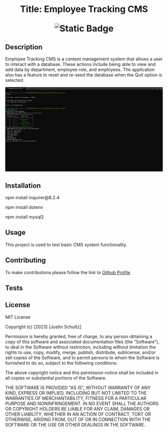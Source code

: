 # <p align="center">Title: Employee Tracking CMS</p> <p align="center">![Static Badge](https://img.shields.io/badge/License-MIT-blue)</p>

## Description
Employee Tracking CMS is a content management system that allows a user to interact with a database. These actions include being able to view and add data by department, employee role, and employees. The application also has a feature to reset and re-seed the database when the Quit option is selected.

![Article Preview](./Assets/content-management-menu.png)
    
## Installation
<p>npm install inquirer@8.2.4</p>
<p>npm install dotenv</p>
<p>npm install mysql2</p>


## Usage
This project is used to test basic CMS system functionality. 
    
## Contributing
To make contributions please follow the link to [Github Profile](https://github.com/justin-schultz37/employee-tracker)
    
## Tests

## License
MIT License

Copyright (c) [2023] [Justin Schultz]

Permission is hereby granted, free of charge, to any person obtaining a copy
of this software and associated documentation files (the "Software"), to deal
in the Software without restriction, including without limitation the rights
to use, copy, modify, merge, publish, distribute, sublicense, and/or sell
copies of the Software, and to permit persons to whom the Software is
furnished to do so, subject to the following conditions:

The above copyright notice and this permission notice shall be included in all
copies or substantial portions of the Software.

THE SOFTWARE IS PROVIDED "AS IS", WITHOUT WARRANTY OF ANY KIND, EXPRESS OR
IMPLIED, INCLUDING BUT NOT LIMITED TO THE WARRANTIES OF MERCHANTABILITY,
FITNESS FOR A PARTICULAR PURPOSE AND NONINFRINGEMENT. IN NO EVENT SHALL THE
AUTHORS OR COPYRIGHT HOLDERS BE LIABLE FOR ANY CLAIM, DAMAGES OR OTHER
LIABILITY, WHETHER IN AN ACTION OF CONTRACT, TORT OR OTHERWISE, ARISING FROM,
OUT OF OR IN CONNECTION WITH THE SOFTWARE OR THE USE OR OTHER DEALINGS IN THE
SOFTWARE.